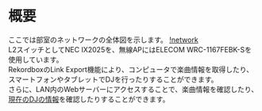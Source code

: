 # 概要
ここでは部室のネットワークの全体図を示します。
[!network](https://raw.githubusercontent.com/TechnoTUT/Network/main/network.drawio.png)  
L2スイッチとしてNEC IX2025を、無線APにはELECOM WRC-1167FEBK-Sを使用しています。  
RekordboxのLink Export機能により、コンピュータで楽曲情報を取得したり、スマートフォンやタブレットでDJを行ったりすることができます。  
さらに、LAN内のWebサーバーにアクセスすることで、楽曲情報を確認したり、[現在のDJの情報](https://currentdj.technotut.net)を確認したりすることができます。